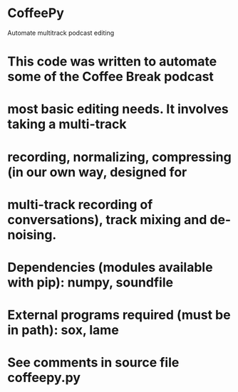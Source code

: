# CoffeePy
Automate multitrack podcast editing

#
# This code was written to automate some of the Coffee Break podcast
# most basic editing needs. It involves taking a multi-track
# recording, normalizing, compressing (in our own way, designed for
# multi-track recording of conversations), track mixing and de-noising.
#
# Dependencies (modules available with pip): numpy, soundfile
# External programs required (must be in path): sox, lame
#
# See comments in source file coffeepy.py
#
